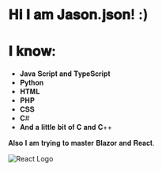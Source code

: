 # 𝐇𝐢 𝐈 𝐚𝐦 𝐉𝐚𝐬𝐨𝐧.𝐣𝐬𝐨𝐧! :)

# 𝐈 𝐤𝐧𝐨𝐰:
 - 𝐉𝐚𝐯𝐚 𝐒𝐜𝐫𝐢𝐩𝐭 𝐚𝐧𝐝 𝐓𝐲𝐩𝐞𝐒𝐜𝐫𝐢𝐩𝐭
 - 𝐏𝐲𝐭𝐡𝐨𝐧
 - 𝐇𝐓𝐌𝐋 
 - 𝐏𝐇𝐏
 - 𝐂𝐒𝐒 
 - 𝐂#
 - 𝐀𝐧𝐝 𝐚 𝐥𝐢𝐭𝐭𝐥𝐞 𝐛𝐢𝐭 𝐨𝐟 𝐂 𝐚𝐧𝐝 𝐂++

𝐀𝐥𝐬𝐨 𝐈 𝐚𝐦 𝐭𝐫𝐲𝐢𝐧𝐠 𝐭𝐨 𝐦𝐚𝐬𝐭𝐞𝐫 𝐁𝐥𝐚𝐳𝐨𝐫 𝐚𝐧𝐝 𝐑𝐞𝐚𝐜𝐭.

![React Logo](https://miro.medium.com/v2/resize:fit:952/1*JhfgzVXA0lvAIGIfRICRfA.gif)
